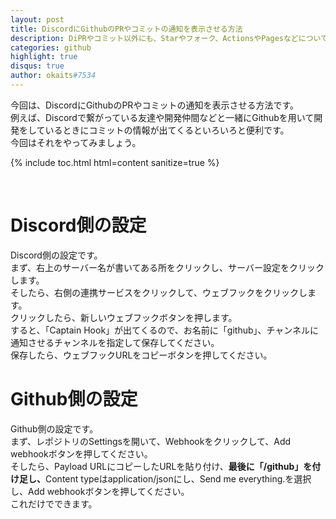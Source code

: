 ```yaml
---
layout: post
title: DiscordにGithubのPRやコミットの通知を表示させる方法
description: DiPRやコミット以外にも、Starやフォーク、ActionsやPagesなどについても通知してくれます。
categories: github
highlight: true
disqus: true
author: okaits#7534
---
```

今回は、DiscordにGithubのPRやコミットの通知を表示させる方法です。<br>
例えば、Discordで繋がっている友達や開発仲間などと一緒にGithubを用いて開発をしているときにコミットの情報が出てくるといろいろと便利です。<br>
今回はそれをやってみましょう。<br>

{% include toc.html html=content sanitize=true %}

<br>
<h1>Discord側の設定</h1>
Discord側の設定です。<br>
まず、右上のサーバー名が書いてある所をクリックし、サーバー設定をクリックします。<br>
そしたら、右側の連携サービスをクリックして、ウェブフックをクリックします。<br>
クリックしたら、新しいウェブフックボタンを押します。<br>
すると、「Captain Hook」が出てくるので、お名前に「github」、チャンネルに通知させるチャンネルを指定して保存してください。<br>
保存したら、ウェブフックURLをコピーボタンを押してください。<br>
<h1>Github側の設定</h1>
Github側の設定です。<br>
まず、レポジトリのSettingsを開いて、Webhookをクリックして、Add webhookボタンを押してください。<br>
そしたら、Payload URLにコピーしたURLを貼り付け、<b>最後に「/github」を付け足し、</b>Content typeはapplication/jsonにし、Send me everything.を選択し、Add webhookボタンを押してください。<br>
これだけでできます。<br>
